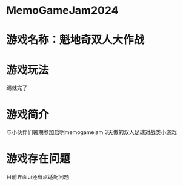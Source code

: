 # MemoGameJam2024
# 游戏名称：魁地奇双人大作战
# 游戏玩法
踢就完了  
# 游戏简介
与小伙伴们暑期参加启明memogamejam 3天做的双人足球对战类小游戏
# 游戏存在问题
目前界面ui还有点适配问题
